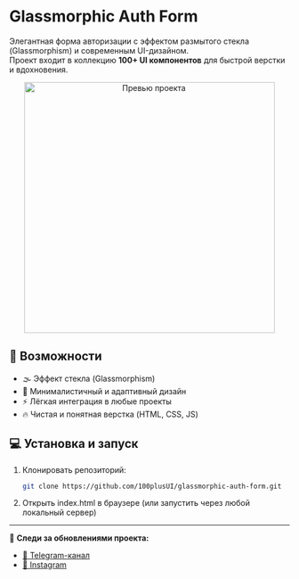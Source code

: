 # Glassmorphic Auth Form

Элегантная форма авторизации с эффектом размытого стекла (Glassmorphism) и современным UI-дизайном.  
Проект входит в коллекцию **100+ UI компонентов** для быстрой верстки и вдохновения.

<p align="center">
<img width="450" height="auto" alt="Превью проекта" src="https://github.com/user-attachments/assets/1cc512cc-da29-4b59-8a36-3596d2fd8efe" />
</p>

## 🚀 Возможности

- 🌫️ Эффект стекла (Glassmorphism)  
- 🎨 Минималистичный и адаптивный дизайн  
- ⚡ Лёгкая интеграция в любые проекты  
- 🔥 Чистая и понятная верстка (HTML, CSS, JS)

## 💻 Установка и запуск

1. Клонировать репозиторий:
   
   ```bash
   git clone https://github.com/100plusUI/glassmorphic-auth-form.git
   ```

2. Открыть index.html в браузере
(или запустить через любой локальный сервер)

---

📢 **Следи за обновлениями проекта:**

- [📨 Telegram-канал](https://t.me/ui100plus)  
- [📸 Instagram](https://www.instagram.com/100plusui)

